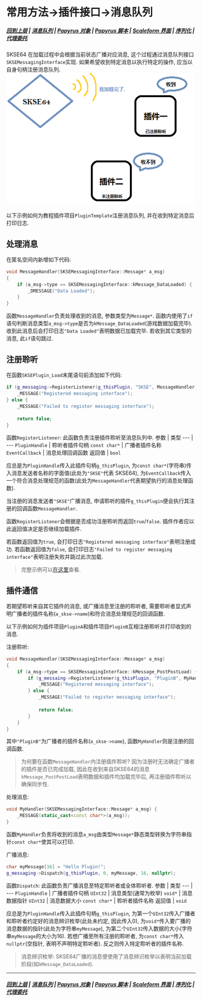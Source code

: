 # 常用方法->插件接口->消息队列

##### [回到上层](/docs/CM/Interfaces.md) | [消息队列](/docs/CM/Interfaces/Messaging.md) | [Papyrus 对象](/docs/CM/Interfaces/Object.md) | [Papyrus 脚本](/docs/CM/Interfaces/Papyrus.md) | [Scaleform 界面](/docs/CM/Interfaces/Scaleform.md) | [序列化](/docs/CM/Interfaces/Serialization.md) | [代理委托](/docs/CM/Interfaces/Task.md)

SKSE64 在加载过程中会根据当前状态广播对应消息, 这个过程通过消息队列接口`SKSEMessagingInterface`实现. 如果希望收到特定消息以执行特定的操作, 应当以自身句柄注册消息队列.  
![InterfaceMessaging](/images/intrfc_messaging.png)

以下示例如何为教程插件项目`PluginTemplate`注册消息队列, 并在收到特定消息后打印日志.

## 处理消息

在匿名空间内新增如下代码:
```C++
void MessageHandler(SKSEMessagingInterface::Message* a_msg)
{
    if (a_msg->type == SKSEMessagingInterface::kMessage_DataLoaded) {
        _DMESSAGE("Data Loaded");
    }
}
```
函数`MessageHandler`负责处理收到的消息, 参数类型为`Message*`. 函数内使用了`if`语句判断消息类型`a_msg->type`是否为`kMessage_DataLoaded`(游戏数据加载完毕). 收到此消息后会打印日志`"Data Loaded"`表明数据已加载完毕. 若收到其它类型的消息, 此`if`语句跳过.

## 注册聆听

在函数`SKSEPlugin_Load`末尾语句前添加如下代码:
```C++
if (g_messaging->RegisterListener(g_thisPlugin, "SKSE", MessageHandler)) {
    _MESSAGE("Registered messaging interface");
} else {
    _MESSAGE("Failed to register messaging interface");

    return false;
}
```
函数`RegisterListener`: 此函数负责注册插件聆听至消息队列中.
参数 | 类型
--- | ---
`PluginHandle` | 聆听者插件句柄
`const char*` | 广播者插件名称
`EventCallback` | 消息处理回调函数
返回值 | `bool`

应总是为`PluginHandle`传入此插件句柄`g_thisPlugin`, 为`const char*`(字符串)传入消息发送者名称的字面值(此处为`"SKSE"`代表 SKSE64), 为`EventCallback`传入一个符合消息处理规范的函数(此处为`MessageHandler`代表期望执行的消息处理函数).

当注册的消息发送者`"SKSE"`广播消息, 申请聆听的插件`g_thisPlugin`便会执行其注册的回调函数`MessageHandler`.

函数`RegisterListener`会根据是否成功注册聆听而返回`true`/`false`. 插件作者应以此返回值决定是否继续加载插件.

若函数返回值为`true`, 会打印日志`"Registered messaging interface"`表明注册成功. 若函数返回值为`false`, 会打印日志`"Failed to register messaging interface"`表明注册失败并跳过此次加载.

> 完整示例可以[在这里](/examples/Interfaces/messaging.cpp)查看.

## 插件通信

若期望聆听来自其它插件的消息, 或广播消息至注册的聆听者, 需要聆听者显式声明广播者的插件名称(`a_skse->name`)和符合消息处理规范的回调函数.

以下示例如何为插件项目`PluginA`和插件项目`PluginB`互相注册聆听并打印收到的消息.

注册聆听:
```C++
void MessageHandler(SKSEMessagingInterface::Message* a_msg)
{
    if (a_msg->type == SKSEMessagingInterface::kMessage_PostPostLoad) {
        if (g_messaing->RegisterListener(g_thisPlugin, "PluginB", MyHandler)) {
            _MESSAGE("Registered messaging interface");
        } else {
            _MESSAGE("Failed to register messaging interface");

            return false;
        }
    }
}
```
其中`"PluginB"`为广播者的插件名称(`a_skse->name`), 函数`MyHandler`则是注册的回调函数.

> 为何要在函数`MessageHandler`内注册插件聆听? 因为注册时无法确定广播者的插件是否已完成加载, 因此在收到来自SKSE64的消息`kMessage_PostPostLoad`表明数据和插件均加载完毕后, 再注册插件聆听以确保同步性.

处理消息:
```C++
void MyHandler(SKSEMessagingInterface::Message* a_msg) {
    _MESSAGE(static_cast<const char*>(a_msg));
}
```
函数`MyHandler`负责将收到的消息`a_msg`由类型`Message*`静态类型转换为字符串指针`const char*`使其可以打印.

广播消息:
```C++
char myMessage[16] = "Hello Plugin!";
g_messaging->Dispatch(g_thisPlugin, 0, myMessage, 16, nullptr);
```
函数`Dispatch`: 此函数负责广播消息至特定聆听者或全体聆听者.
参数 | 类型
--- | ---
`PluginHandle` | 广播者插件句柄
`UInt32` | 消息类型(通常为枚举)
`void*` | 消息数据指针
`UInt32` | 消息数据大小
`const char*` | 聆听者插件名称
返回值 | `void`

应总是为`PluginHandle`传入此插件句柄`g_thisPlugin`, 为第一个`UInt32`传入广播者和聆听者约定好的消息辨识枚举(此处未约定, 因此传入0), 为`void*`传入要广播的消息数据的指针(此处为字符串`myMessage`), 为第二个`UInt32`传入数据的大小(字符串`myMessage`的大小为16). 若想广播至所有注册的聆听者, 为`const char*`传入`nullptr`(空指针, 表明不声明特定聆听者). 反之则传入特定聆听者的插件名称.

> 消息辨识枚举: SKSE64广播的消息便使用了消息辨识枚举以表明当前加载阶段(如`kMessage_DataLoaded`).

***
##### [回到上层](/docs/CM/Interfaces.md) | [消息队列](/docs/CM/Interfaces/Messaging.md) | [Papyrus 对象](/docs/CM/Interfaces/Object.md) | [Papyrus 脚本](/docs/CM/Interfaces/Papyrus.md) | [Scaleform 界面](/docs/CM/Interfaces/Scaleform.md) | [序列化](/docs/CM/Interfaces/Serialization.md) | [代理委托](/docs/CM/Interfaces/Task.md)
